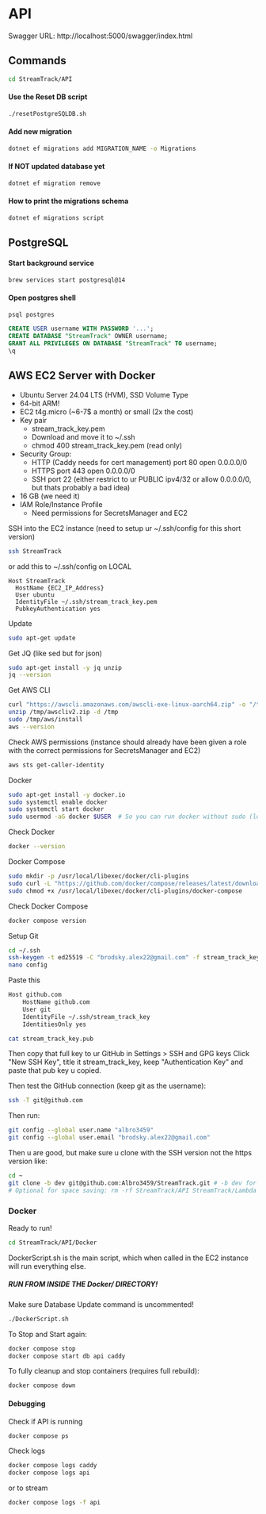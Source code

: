 # API

Swagger URL: http://localhost:5000/swagger/index.html

## Commands
```sh
cd StreamTrack/API
```

#### Use the Reset DB script
```sh
./resetPostgreSQLDB.sh
```

#### Add new migration
```sh
dotnet ef migrations add MIGRATION_NAME -o Migrations
```

#### If NOT updated database yet
```sh
dotnet ef migration remove
```

#### How to print the migrations schema
```sh
dotnet ef migrations script
```

## PostgreSQL

#### Start background service
```sh
brew services start postgresql@14
```

#### Open postgres shell
```sh
psql postgres
```

```SQL
CREATE USER username WITH PASSWORD '...';
CREATE DATABASE "StreamTrack" OWNER username;
GRANT ALL PRIVILEGES ON DATABASE "StreamTrack" TO username;
\q
```

## AWS EC2 Server with Docker
* Ubuntu Server 24.04 LTS (HVM), SSD Volume Type
* 64-bit ARM!
* EC2 t4g.micro (~6-7$ a month) or small (2x the cost)
* Key pair
    * stream_track_key.pem
    * Download and move it to ~/.ssh
    * chmod 400 stream_track_key.pem (read only)
* Security Group:
    * HTTP (Caddy needs for cert management) port 80 open 0.0.0.0/0
    * HTTPS port 443 open 0.0.0.0/0
    * SSH port 22 (either restrict to ur PUBLIC ipv4/32 or allow 0.0.0.0/0, but thats probably a bad idea)
* 16 GB (we need it)
* IAM Role/Instance Profile
    * Need permissions for SecretsManager and EC2


SSH into the EC2 instance (need to setup ur ~/.ssh/config for this short version)
```sh
ssh StreamTrack
```
or add this to ~/.ssh/config on LOCAL
```
Host StreamTrack
  HostName {EC2_IP_Address}
  User ubuntu
  IdentityFile ~/.ssh/stream_track_key.pem
  PubkeyAuthentication yes
```

Update
```sh
sudo apt-get update
```

Get JQ (like sed but for json)
```sh
sudo apt-get install -y jq unzip
jq --version
```

Get AWS CLI
```sh
curl "https://awscli.amazonaws.com/awscli-exe-linux-aarch64.zip" -o "/tmp/awscliv2.zip"
unzip /tmp/awscliv2.zip -d /tmp
sudo /tmp/aws/install
aws --version
```

Check AWS permissions (instance should already have been given a role with the correct permissions for SecretsManager and EC2)
```sh
aws sts get-caller-identity
```

Docker
```sh
sudo apt-get install -y docker.io
sudo systemctl enable docker
sudo systemctl start docker
sudo usermod -aG docker $USER  # So you can run docker without sudo (logout/login required)
```

Check Docker
```sh
docker --version
```

Docker Compose
```sh
sudo mkdir -p /usr/local/libexec/docker/cli-plugins
sudo curl -L "https://github.com/docker/compose/releases/latest/download/docker-compose-linux-aarch64" -o /usr/local/libexec/docker/cli-plugins/docker-compose
sudo chmod +x /usr/local/libexec/docker/cli-plugins/docker-compose
```

Check Docker Compose
```sh
docker compose version
```

Setup Git
```sh
cd ~/.ssh
ssh-keygen -t ed25519 -C "brodsky.alex22@gmail.com" -f stream_track_key # No passphrase
nano config
```

Paste this
```sh
Host github.com
    HostName github.com
    User git
    IdentityFile ~/.ssh/stream_track_key
    IdentitiesOnly yes
```

```sh
cat stream_track_key.pub
```

Then copy that full key to ur GitHub in Settings > SSH and GPG keys
Click "New SSH Key", title it stream_track_key, keep "Authentication Key" and paste that pub key u copied.

Then test the GitHub connection (keep git as the username):
```sh
ssh -T git@github.com
```

Then run:
```sh
git config --global user.name "albro3459"
git config --global user.email "brodsky.alex22@gmail.com"
```

Then u are good, but make sure u clone with the SSH version not the https version like:
```sh
cd ~
git clone -b dev git@github.com:Albro3459/StreamTrack.git # -b dev for dev branch
# Optional for space saving: rm -rf StreamTrack/API StreamTrack/Lambda
```

### Docker

Ready to run!
```sh
cd StreamTrack/API/Docker
```

DockerScript.sh is the main script, which when called in the EC2 instance will run everything else.

##### RUN FROM INSIDE THE Docker/ DIRECTORY!
Make sure Database Update command is uncommented!
```sh
./DockerScript.sh
```

To Stop and Start again:
```sh
docker compose stop
docker compose start db api caddy
```

To fully cleanup and stop containers (requires full rebuild):
```sh
docker compose down
```

#### Debugging
Check if API is running
```sh
docker compose ps
```

Check logs
```sh
docker compose logs caddy
docker compose logs api
```
or to stream
```sh
docker compose logs -f api
```